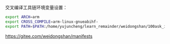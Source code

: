 
交叉编译工具链环境变量设置：
```bash
export ARCH=arm
export CROSS_COMPILE=arm-linux-gnueabihf-
export PATH=$PATH:/home/yujuncheng/learn_remainder/weidongshan/100ask_imx6ull-qemu/ToolChain/gcc-linaro-6.2.1-2016.11-x86_64_arm-linux-gnueabihf/bin
```

https://gitee.com/weidongshan/manifests